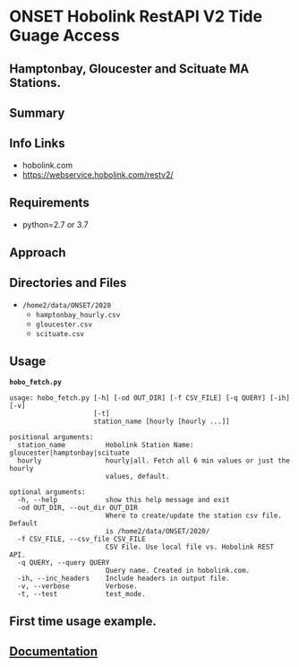 # ONSET Hobolink RestAPI V2 Tide Guage Access
## Hamptonbay, Gloucester and Scituate MA Stations.


## Summary

##  Info Links
  - hobolink.com 
  - https://webservice.hobolink.com/restv2/

## Requirements 
  - python=2.7 or 3.7

## Approach

## Directories and Files
  - `/home2/data/ONSET/2020`
    - `hamptonbay_hourly.csv`
    - `gloucester.csv`
    - `scituate.csv`

##  Usage
__`hobo_fetch.py`__  
```
usage: hobo_fetch.py [-h] [-od OUT_DIR] [-f CSV_FILE] [-q QUERY] [-ih] [-v]
                     [-t]
                     station_name [hourly [hourly ...]]

positional arguments:
  station_name          Hobolink Station Name: gloucester|hamptonbay|scituate
  hourly                hourly|all. Fetch all 6 min values or just the hourly
                        values, default.

optional arguments:
  -h, --help            show this help message and exit
  -od OUT_DIR, --out_dir OUT_DIR
                        Where to create/update the station csv file. Default
                        is /home2/data/ONSET/2020/
  -f CSV_FILE, --csv_file CSV_FILE
                        CSV File. Use local file vs. Hobolink REST API.
  -q QUERY, --query QUERY
                        Query name. Created in hobolink.com.
  -ih, --inc_headers    Include headers in output file.
  -v, --verbose         Verbose.
  -t, --test            test_mode.
```

## First time usage example.

## [Documentation](docs/hobolink_tools.md)
